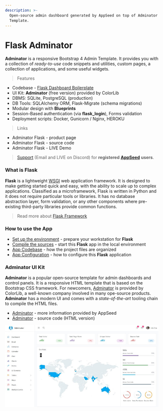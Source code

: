 ```yaml
---
description: >-
  Open-source admin dashboard generated by AppSeed on top of Adminator Bootstrap
  Template.
---
```


# Flask Adminator

**Adminator** is a responsive Bootstrap 4 Admin Template. It provides you with a collection of _ready-to-use_ code snippets and utilities, custom pages, a collection of applications, and some useful widgets.&#x20;

> Features

* Codebase - [Flask Dashboard Boilerplate](../../boilerplate-code/flask-dashboard.md)
* UI Kit: **Adminator** (free version) provided by ColorLib&#x20;
* DBMS: SQLite, PostgreSQL (production)
* DB Tools: SQLAlchemy ORM, Flask-Migrate (schema migrations)
* Modular design with **Blueprints**
* Session-Based authentication (via **flask\_login**), Forms validation
* Deployment scripts: Docker, Gunicorn / Nginx, HEROKU&#x20;

> Links

* Adminator Flask - product page
* Adminator Flask - source code&#x20;
* Adminator Flask - LIVE Demo

> [Support](https://appseed.us/support) (Email and LIVE on Discord) for **registered** [**AppSeed**](https://appseed.us) **users**.



### What is Flask

**Flask** is a lightweight [WSGI](../../content/what-is/wsgi.md) web application framework. It is designed to make getting started quick and easy, with the ability to scale up to complex applications. Classified as a microframework, Flask is written in Python and it does not require particular tools or libraries. It has no database abstraction layer, form validation, or any other components where pre-existing third-party libraries provide common functions.

> Read more about [Flask Framework](../../content/what-is/flask.md)



### How to use the App

* [Set up the environment](../../boilerplate-code/flask-dashboard.md#environment) - prepare your workstation for **Flask**
* [Compile the sources](../../boilerplate-code/flask-dashboard.md#build-the-app-1) - start this **Flask** app in the local environment
* [App Codebase](../../boilerplate-code/flask-dashboard.md#app-codebase) - how the project files are organized
* [App Configuration](../../boilerplate-code/flask-dashboard.md#app-configuration) - how to configure this **Flask** application



### Adminator UI Kit

**Adminator** is a popular open-source template for admin dashboards and control panels. It is a responsive HTML template that is based on the Bootstrap CSS framework. For newcomers, [Adminator](https://appseed.us/admin-dashboards/django-dashboard-adminator) is provided by ColorLib, a well-known company involved in many ope-source products. **Adminator** has a modern UI and comes with a _state-of-the-art_ tooling chain to compile the HTML files.

* [Adminator](../../content/bootstrap-template/adminator.md) - more information provided by AppSeed
* [Adminator](https://github.com/puikinsh/Adminator-admin-dashboard) - source code (HTML version)

![Adminator - Open-source Bootstrap Template.](../../.gitbook/assets/adminator-bootstrap-template.jpg)
